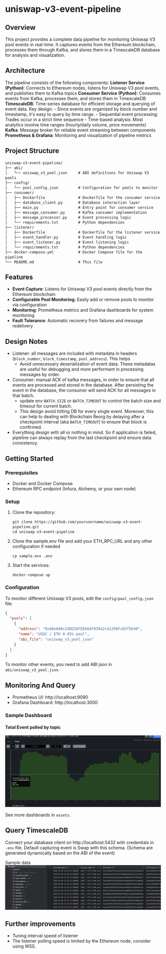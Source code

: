 # uniswap-v3-event-pipeline


## Overview
This project provides a complete data pipeline for monitoring Uniswap V3 pool events in real-time. It captures events from the Ethereum blockchain, processes them through Kafka, and stores them in a TimescaleDB database for analysis and visualization.


## Architecture
The pipeline consists of the following components:
**Listener Service (Python)**: Connects to Ethereum nodes, listens for Uniswap V3 pool events, and publishes them to Kafka topics
**Consumer Service (Python)**: Consumes events from Kafka, processes them, and stores them in TimescaleDB
**TimescaleDB**: Time-series database for efficient storage and querying of event data. Key design:
    - Since events are organized by block number and timestamp, it's easy to query by time range.
    - Sequential event processing: Trades occur in a strict time sequence
    - Time-based analysis: Most analytics involve time ranges (hourly/daily volume, price movements)
**Kafka**: Message broker for reliable event streaming between components
**Prometheus & Grafana**: Monitoring and visualization of pipeline metrics


## Project Structure

```
uniswap-v3-event-pipeline/
├── abi/
│   └── uniswap_v3_pool.json     # ABI definitions for Uniswap V3 pools
├── config/
│   └── pool_config.json         # Configuration for pools to monitor
├── consumer/
│   ├── Dockerfile               # Dockerfile for the consumer service
│   ├── database_client.py       # Database interaction layer
│   ├── main.py                  # Entry point for consumer service
│   ├── message_consumer.py      # Kafka consumer implementation
│   ├── message_processor.py     # Event processing logic
│   └── requirements.txt         # Python dependencies
├── listener/
│   ├── Dockerfile               # Dockerfile for the listener service
│   ├── event_handler.py         # Event handling logic
│   ├── event_listener.py        # Event listening logic
│   └── requirements.txt         # Python dependencies
├── docker-compose.yml           # Docker Compose file for the pipeline
└── README.md                    # This file

```


## Features

- **Event Capture**: Listens for Uniswap V3 pool events directly from the Ethereum blockchain
- **Configurable Pool Monitoring**: Easily add or remove pools to monitor via configuration
- **Monitoring**: Prometheus metrics and Grafana dashboards for system monitoring
- **Fault Tolerance**: Automatic recovery from failures and message redelivery

## Design Notes
- Listener: all messages are included with metadata in headers (`block_number`, `block_timestamp`, `pool_address`). This helps 
    - Avoid unnecessary deserialization of event data. These metadatas are useful for debugging and more performant in processing messages by order.
- Consumer: manual ACK of kafka messages, in order to ensure that all events are processed and stored in the database. After persisting the event in the database, the consumer will send ACK for all messages in that batch.
    - update env `BATCH_SIZE` or `BATCH_TIMEOUT` to control the batch size and timeout for current batch.
    - This design avoid hitting DB for every single event. Moreover, this can help to dealing with Blockchain Reorg by delaying after a checkpoint interval (aka `BATCH_TIMEOUT`) to ensure that block is confirmed.
- Everything design with all or nothing in mind. So if application is failed, pipeline can always replay from the last checkpoint and ensure data consistency.



## Getting Started

### Prerequisites

- Docker and Docker Compose
- Ethereum RPC endpoint (Infura, Alchemy, or your own node)

### Setup

1. Clone the repository:
   ```
   git clone https://github.com/yourusername/uniswap-v3-event-pipeline.git
   cd uniswap-v3-event-pipeline
   ```

2. Clone the sample.env file and add your ETH_RPC_URL and any other configuration if needed
   ```
   cp sample.env .env
   ```

3. Start the services:
   ```
   docker-compose up
   ```

### Configuration

To monitor different Uniswap V3 pools, edit the `config/pool_config.json` file:

```json
{
  "pools": [
    {
      "address": "0x88e6A0c2dDD26FEEb64F039a2c41296FcB3f5640",
      "name": "USDC / ETH 0.05% pool",
      "abi_file": "uniswap_v3_pool.json"
    }
  ]
}
```
To monitor other events, you need to add ABI json in `abi/uniswap_v3_pool.json`.

## Monitoring And Query

- Prometheus UI: http://localhost:9090
- Grafana Dashboard: http://localhost:3000

### Sample Dashboard
#### Total Event polled by topic
![alt text](assets/prometheus_message_by_topic_event.png)

See more dashboards in `assets`.

## Query TimescaleDB
Connect your database client on http://localhost:5432 with credentials in `.env` file.
Default capturing event is Swap with this schema. (Schema are generated dynamically based on the ABI of the event)

Sample data
![alt text](assets/swap_sample_data.png)

## Further improvements
- Tuning interval speed of listener
- The listener polling speed is limited by the Ethereum node, consider using WSS.